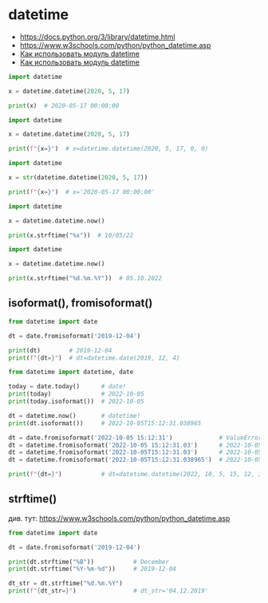 # datetime

- <https://docs.python.org/3/library/datetime.html>
- <https://www.w3schools.com/python/python_datetime.asp>
- [Как использовать модуль datetime](https://pythonru.com/primery/kak-ispolzovat-modul-datetime-v-python)
- [Как использовать модуль datetime](article01)


```python
import datetime

x = datetime.datetime(2020, 5, 17)

print(x)  # 2020-05-17 00:00:00
```


```python
import datetime

x = datetime.datetime(2020, 5, 17)

print(f"{x=}")  # x=datetime.datetime(2020, 5, 17, 0, 0)
```


```python
import datetime

x = str(datetime.datetime(2020, 5, 17))

print(f"{x=}")  # x='2020-05-17 00:00:00'
```

```python
import datetime

x = datetime.datetime.now()

print(x.strftime("%x"))  # 10/05/22
```

```python
import datetime

x = datetime.datetime.now()

print(x.strftime("%d.%m.%Y"))  # 05.10.2022
```

## isoformat(), fromisoformat()

```python
from datetime import date

dt = date.fromisoformat('2019-12-04')

print(dt)        # 2019-12-04
print(f"{dt=}")  # dt=datetime.date(2019, 12, 4)
```


```python
from datetime import datetime, date

today = date.today()      # date!
print(today)              # 2022-10-05
print(today.isoformat())  # 2022-10-05

dt = datetime.now()       # datetime!
print(dt.isoformat())     # 2022-10-05T15:12:31.038965

dt = date.fromisoformat('2022-10-05 15:12:31')             # ValueError: Invalid isoformat string
dt = datetime.fromisoformat('2022-10-05 15:12:31.03')      # 2022-10-05 15:12:31.03
dt = datetime.fromisoformat('2022-10-05T15:12:31.03')      # 2022-10-05 15:12:31.03
dt = datetime.fromisoformat('2022-10-05T15:12:31.038965')  # 2022-10-05 15:12:31.038965

print(f"{dt=}")           # dt=datetime.datetime(2022, 10, 5, 15, 12, 31, 38965)
```

## strftime()

див. тут: https://www.w3schools.com/python/python_datetime.asp

```python
from datetime import date

dt = date.fromisoformat('2019-12-04')

print(dt.strftime("%B"))           # December
print(dt.strftime("%Y-%m-%d"))     # 2019-12-04

dt_str = dt.strftime("%d.%m.%Y")
print(f"{dt_str=}")                # dt_str='04.12.2019'
```
